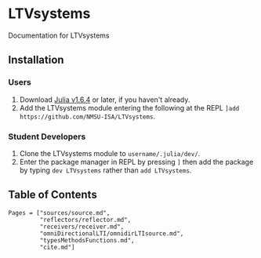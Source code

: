 # LTVsystems
Documentation for LTVsystems
## Installation

### Users
1) Download [Julia v1.6.4](https://julialang.org/downloads/#long_term_support_release) or later, if you haven't already.
1) Add the LTVsystems module entering the following at the REPL `]add https://github.com/NMSU-ISA/LTVsystems`.

### Student Developers
1) Clone the LTVsystems module to `username/.julia/dev/`.
2) Enter the package manager in REPL by pressing `]`  then add the package by typing `dev LTVsystems` rather than `add LTVsystems`.

## Table of Contents
```@contents
Pages = ["sources/source.md",
         "reflectors/reflector.md",
         "receivers/receiver.md",
         "omniDirectionalLTI/omnidirLTIsource.md",
         "typesMethodsFunctions.md",
         "cite.md"]
```

